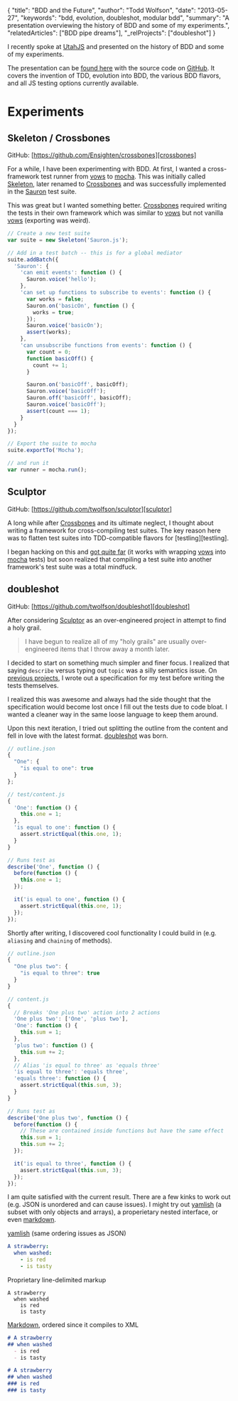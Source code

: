 {
  "title": "BDD and the Future",
  "author": "Todd Wolfson",
  "date": "2013-05-27",
  "keywords": "bdd, evolution, doubleshot, modular bdd",
  "summary": "A presentation overviewing the history of BDD and some of my experiments.",
  "relatedArticles": ["BDD pipe dreams"],
  "_relProjects": ["doubleshot"]
}

I recently spoke at [UtahJS][utahjs] and presented on the history of BDD and some of my experiments.

The presentation can be [found here][presentation] with the source code on [GitHub][source]. It covers the invention of TDD, evolution into BDD, the various BDD flavors, and all JS testing options currently available.

[utahjs]: https://twitter.com/utjs
[presentation]: http://twolfson.github.io/behavioral-driven-development-and-the-future-presentation/utahjs/index.html
[source]: https://github.com/twolfson/behavioral-driven-development-and-the-future-presentation/

# Experiments
## Skeleton / Crossbones
GitHub: [https://github.com/Ensighten/crossbones][crossbones]

For a while, I have been experimenting with BDD. At first, I wanted a cross-framework test runner from [vows][vows] to [mocha][mocha]. This was initially called [Skeleton][skeleton], later renamed to [Crossbones][crossbones] and was successfully implemented in the [Sauron][sauron] test suite.

[vows]: http://vowsjs.org/
[mocha]: http://mochajs.org/
[skeleton]: https://github.com/Ensighten/Sauron/blob/9fde7eceba9c21dbb123676fe607ac93561b2e51/src-test/Skeleton.js
[crossbones]: https://github.com/Ensighten/crossbones
[sauron]: https://github.com/Ensighten/Sauron/blob/9fde7eceba9c21dbb123676fe607ac93561b2e51/src-test/Sauron.test.js

This was great but I wanted something better. [Crossbones][crossbones] required writing the tests in their own framework which was similar to [vows][vows] but not vanilla [vows][vows] (exporting was weird).

```js
// Create a new test suite
var suite = new Skeleton('Sauron.js');

// Add in a test batch -- this is for a global mediator
suite.addBatch({
  'Sauron': {
    'can emit events': function () {
      Sauron.voice('hello');
    },
    'can set up functions to subscribe to events': function () {
      var works = false;
      Sauron.on('basicOn', function () {
        works = true;
      });
      Sauron.voice('basicOn');
      assert(works);
    },
    'can unsubscribe functions from events': function () {
      var count = 0;
      function basicOff() {
        count += 1;
      }

      Sauron.on('basicOff', basicOff);
      Sauron.voice('basicOff');
      Sauron.off('basicOff', basicOff);
      Sauron.voice('basicOff');
      assert(count === 1);
    }
  }
});

// Export the suite to mocha
suite.exportTo('Mocha');

// and run it
var runner = mocha.run();
```

## Sculptor
GitHub: [https://github.com/twolfson/sculptor][sculptor]

A long while after [Crossbones][crossbones] and its ultimate neglect, I thought about writing a framework for cross-compiling test suites. The key reason here was to flatten test suites into TDD-compatible flavors for [testling][testling].

I began hacking on this and [got quite far][sculptor] (it works with wrapping [vows][vows] into [mocha][mocha] tests) but soon realized that compiling a test suite into another framework's test suite was a total mindfuck.

[sculptor]: https://github.com/twolfson/sculptor

## doubleshot
GitHub: [https://github.com/twolfson/doubleshot][doubleshot]

After considering [Sculptor][sculptor] as an over-engineered project in attempt to find a holy grail.

>    I have begun to realize all of my "holy grails" are usually over-engineered items that I throw away a month later.

I decided to start on something much simpler and finer focus. I realized that saying `describe` versus typing out `topic` was a silly semantics issue. On [previous projects][mason-outline], I wrote out a specification for my test before writing the tests themselves.

[doubleshot]: https://github.com/twolfson/doubleshot
[mason-outline]: https://github.com/twolfson/Mason.js/blob/0622fe3879eab880c81e6f6095db828b813ff146/src-test/Mason.test.js

I realized this was awesome and always had the side thought that the specification would become lost once I fill out the tests due to code bloat. I wanted a cleaner way in the same loose language to keep them around.

Upon this next iteration, I tried out splitting the outline from the content and fell in love with the latest format. [doubleshot][doubleshot] was born.

```js
// outline.json
{
  "One": {
    "is equal to one": true
  }
};

// test/content.js
{
  'One': function () {
    this.one = 1;
  },
  'is equal to one': function () {
    assert.strictEqual(this.one, 1);
  }
}

// Runs test as
describe('One', function () {
  before(function () {
    this.one = 1;
  });

  it('is equal to one', function () {
    assert.strictEqual(this.one, 1);
  });
});
```

Shortly after writing, I discovered cool functionality I could build in (e.g. `aliasing` and `chaining` of methods).

```js
// outline.json
{
  "One plus two": {
    "is equal to three": true
  }
}

// content.js
{
  // Breaks 'One plus two' action into 2 actions
  'One plus two': ['One', 'plus two'],
  'One': function () {
    this.sum = 1;
  },
  'plus two': function () {
    this.sum += 2;
  },
  // Alias 'is equal to three' as 'equals three'
  'is equal to three': 'equals three',
  'equals three': function () {
    assert.strictEqual(this.sum, 3);
  }
}

// Runs test as
describe('One plus two', function () {
  before(function () {
    // These are contained inside functions but have the same effect
    this.sum = 1;
    this.sum += 2;
  });

  it('is equal to three', function () {
    assert.strictEqual(this.sum, 3);
  });
});
```

I am quite satisfied with the current result. There are a few kinks to work out (e.g. JSON is unordered and can cause issues). I might try out [yamlish][yamlish] (a subset with only objects and arrays), a properietary nested interface, or even [markdown][markdown].

[yamlish]: https://github.com/isaacs/yamlish
[markdown]: http://daringfireball.net/projects/markdown/

[yamlish][yamlish] (same ordering issues as JSON)

```yaml
A strawberry:
  when washed:
    - is red
    - is tasty
```

Proprietary line-delimited markup

```no-highlight
A strawberry
  when washed
    is red
    is tasty
```

[Markdown][markdown], ordered since it compiles to XML

```markdown
# A strawberry
## when washed
  - is red
  - is tasty
```

```markdown
# A strawberry
## when washed
### is red
### is tasty
```
